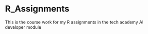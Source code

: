 # R_Assignments
This is the course work for my R assignments in the tech academy AI developer module
